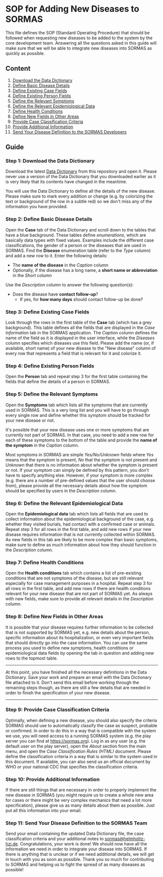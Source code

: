 # SOP for Adding New Diseases to SORMAS
This file defines the SOP (Standard Operating Procedure) that should be followed when requesting new diseases to be added to the system by the core development team. Answering all the questions asked in this guide will make sure that we will be able to integrate new diseases into SORMAS as quickly as possible.

## Content
1. [Download the Data Dictionary](#step-1-download-the-data-dictionary)
2. [Define Basic Disease Details](#step-2-define-basic-disease-details)
3. [Define Existing Case Fields](#step-3-define-existing-case-fields)
4. [Define Existing Person Fields](#step-4-define-existing-person-fields)
5. [Define the Relevant Symptoms](#step-5-define-the-relevant-symptoms)
6. [Define the Relevant Epidemiological Data](#step-6-define-the-relevant-epidemiological-data)
7. [Define Health Conditions](#step-7-define-health-conditions)
8. [Define New Fields in Other Areas](#step-8-define-new-fields-in-other-areas)
9. [Provide Case Classification Criteria](#step-9-provide-case-classification-criteria)
10. [Provide Additional Information](#step-10-provide-additional-information)
11. [Send Your Disease Definition to the SORMAS Developers](#step-11-send-your-disease-definition-to-the-sormas-developers)

## Guide
### Step 1: Download the Data Dictionary
Download the latest [Data Dictionary](https://github.com/hzi-braunschweig/SORMAS-Project/raw/development/sormas-api/src/main/resources/doc/SORMAS_Data_Dictionary.xlsx) from this repository and open it. Please never use a version of the Data Dictionary that you downloaded earlier as it is very likely that its contents have changed in the meantime.

You will use the Data Dictionary to define all the details of the new disease. Please make sure to mark every addition or change (e.g. by colorizing the text or background of the row in a subtle red) so we don't miss any of the information you have provided.

### Step 2: Define Basic Disease Details
Open the **Case** tab of the Data Dictionary and scroll down to the tables that have a blue background. These tables define *enumerations*, which are basically data types with fixed values. Examples include the different case classifications, the gender of a person or the diseases that are used in SORMAS. Find the **Disease** enumeration table (refer to the *Type* column) and add a new row to it. Enter the following details:

* The **name of the disease** in the *Caption* column
* Optionally, if the disease has a long name, a **short name or abbreviation** in the *Short* column

Use the *Description* column to answer the following question(s):

* Does the disease have **contact follow-up**?
  * If yes, for **how many days** should contact follow-up be done?

### Step 3: Define Existing Case Fields
Look through the rows in the first table of the **Case** tab (which has a grey background). This table defines all the fields that are displayed in the *Case Information* tab in the SORMAS application. The *Caption* column defines the name of the field as it is displayed in the user interface, while the *Diseases* column specifies which diseases use this field. Please add the name (or, if available, short name) of your new disease to the "New disease" column of every row that represents a field that is relevant for it and colorize it.

### Step 4: Define Existing Person Fields
Open the **Person** tab and repeat step 3 for the first table containing the fields that define the details of a person in SORMAS.

### Step 5: Define the Relevant Symptoms
Open the **Symptoms** tab which lists all the symptoms that are currently used in SORMAS. This is a very long list and you will have to go through every single row and define whether this symptom should be tracked for your new disease or not. 

It's possible that your new disease uses one or more symptoms that are currently not part of SORMAS. In that case, you need to add a new row for each of these symptoms to the bottom of the table and provide the **name of the symptom** in the *Caption* column.

Most symptoms in SORMAS are simple *Yes/No/Unknown* fields where *Yes* means that the symptom is present, *No* that the symptom is not present and *Unknown* that there is no information about whether the symptom is present or not. If your symptom can simply be defined by this pattern, you don't have to specify anything else. However, if your symptom is more complex (e.g. there are a number of pre-defined values that the user should choose from), please provide all the necessary details about how the symptom should be specified by users in the *Description* column.

### Step 6: Define the Relevant Epidemiological Data
Open the **Epidemiological data** tab which lists all fields that are used to collect information about the epidemiological background of the case, e.g. whether they visited burials, had contact with a confirmed case or animals. Repeat step 3 for all rows in the first table, and add new rows if your new disease requires information that is not currently collected within SORMAS. As new fields in this tab are likely to be more complex than basic symptoms, make sure to define as much information about how they should function in the *Description* column.

### Step 7: Define Health Conditions
Open the **Health conditions** tab which contains a list of pre-existing conditions that are not symptoms of the disease, but are still relevant especially for case management purposes in a hospital. Repeat step 3 for all rows in the first table, and add new rows if there are health conditions relevant for your new disease that are not part of SORMAS yet. As always with new fields, make sure to provide all relevant details in the *Description* column.

### Step 8: Define New Fields in Other Areas
It is possible that your disease requires further information to be collected that is not supported by SORMAS yet, e.g. new details about the person, specific information about its hospitalization, or even very important fields that should directly go into the case information. You can use the same process you used to define new symptoms, health conditions or epidemiological data fields by opening the tab in question and adding new rows to the topmost table. 

---

At this point, you have finished all the necessary definitions in the Data Dictionary. Save your work and prepare an email with the Data Dictionary file attached to it. Don't send this email before working through the remaining steps though, as there are still a few details that are needed in order to finish the specification of your new disease.

---

### Step 9: Provide Case Classification Criteria
Optimally, when defining a new disease, you should also specify the criteria SORMAS should use to automatically classify the case as suspect, probable or confirmed. In order to do this in a way that is compatible with the system we use, you will need access to a running SORMAS system (e.g. the play server you can find at https://sormas.org). Log in as any user (e.g. the default user on the play server), open the *About* section from the main menu, and open the *Case Classification Rules (HTML)* document. Please define the classification criteria in a way that is similar to the system used in this document. If available, you can also send us an official document by WHO or your national CDC that specifies the classification criteria.

### Step 10: Provide Additional Information
If there are still things that are necessary in order to properly implement the new disease in SORMAS (you might require us to create a whole new area for cases or there might be very complex mechanics that need a lot more specification), please give us as many details about them as possible. Just put all this information into your email.

### Step 11: Send Your Disease Definition to the SORMAS Team
Send your email containing the updated Data Dictionary file, the case classification criteria and your additional notes to sormas@helmholtz-hzi.de. Congratulations, your work is done! We should now have all the information we need in order to integrate your disease into SORMAS. If there is anything that is unclear or if we need additional details, we will get in touch with you as soon as possible. Thank you so much for contributing to SORMAS and helping us to fight the spread of as many diseases as possible!
